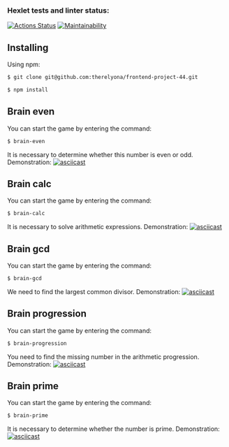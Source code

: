 ### Hexlet tests and linter status:
[![Actions Status](https://github.com/therelyona/frontend-project-44/actions/workflows/hexlet-check.yml/badge.svg)](https://github.com/therelyona/frontend-project-44/actions)
[![Maintainability](https://api.codeclimate.com/v1/badges/cb08d02685acf2b40ca0/maintainability)](https://codeclimate.com/github/therelyona/frontend-project-44/maintainability)
## Installing

Using npm:
```bash
$ git clone git@github.com:therelyona/frontend-project-44.git
```
```bash
$ npm install 
```

Brain even
--------------------------  
You can start the game by entering the command:
 ```bash
$ brain-even
```
It is necessary to determine whether this number is even or odd.
Demonstration: 
[![asciicast](https://asciinema.org/a/OJI7FQ7m4sIw66Uxi7gk1v8HH.svg)](https://asciinema.org/a/OJI7FQ7m4sIw66Uxi7gk1v8HH)

Brain calc
--------------------------  
You can start the game by entering the command:
 ```bash
$ brain-calc
```
It is necessary to solve arithmetic expressions.
Demonstration: 
[![asciicast](https://asciinema.org/a/iY1U4vO0puSkoCeVpmOJzIG3J.svg)](https://asciinema.org/a/iY1U4vO0puSkoCeVpmOJzIG3J)

Brain gcd
--------------------------  
You can start the game by entering the command:
 ```bash
$ brain-gcd
```
We need to find the largest common divisor.
Demonstration: 
[![asciicast](https://asciinema.org/a/HjBZPc1JVTSwOm53ccL7DPzy0.svg)](https://asciinema.org/a/HjBZPc1JVTSwOm53ccL7DPzy0)

Brain progression
--------------------------  
You can start the game by entering the command:
 ```bash
$ brain-progression
```
You need to find the missing number in the arithmetic progression.
Demonstration: 
[![asciicast](https://asciinema.org/a/fhuX36s5rYA9yW7SuEzEwZzXT.svg)](https://asciinema.org/a/fhuX36s5rYA9yW7SuEzEwZzXT)

Brain prime
--------------------------  
You can start the game by entering the command:
 ```bash
$ brain-prime
```
It is necessary to determine whether the number is prime.
Demonstration: 
[![asciicast](https://asciinema.org/a/oBzUPxQcIIQG0qxkZV0ePacBS.svg)](https://asciinema.org/a/oBzUPxQcIIQG0qxkZV0ePacBS)